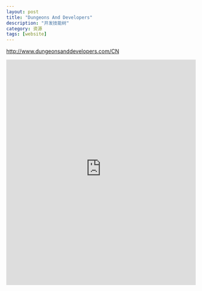 ```yaml
---
layout: post
title: "Dungeons And Developers"
description: "开发技能树"
category: 资源
tags: [website]
---
```


<a href="http://www.dungeonsanddevelopers.com/" target="_blank">http://www.dungeonsanddevelopers.com/</a><a href="http://skill.phodal.com//" target="_blank">CN</a>

<div style="width: 100%;height: 600px; overflow: hidden">
    <iframe src="http://www.dungeonsanddevelopers.com/" width="100%" height="100%" frameborder="0"></iframe>
</div>
